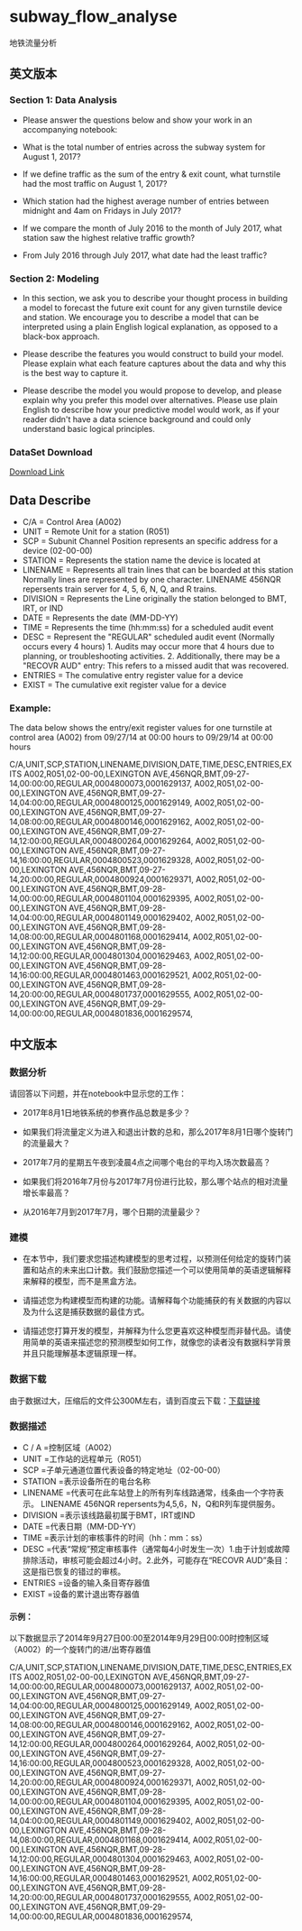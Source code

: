 # subway_flow_analyse
地铁流量分析

## 英文版本
### Section 1: Data Analysis
 * Please answer the questions below and show your work in an accompanying notebook:

 * What is the total number of entries across the subway system for August 1, 2017? 

 * If we define traffic as the sum of the entry & exit count, what turnstile had the most traffic on August 1, 2017? 

 * Which station had the highest average number of entries between midnight and 4am on Fridays in July 2017? 

 * If we compare the month of July 2016 to the month of July 2017, what station saw the highest relative traffic growth? 

 * From July 2016 through July 2017, what date had the least traffic? 

### Section 2: Modeling
 * In this section, we ask you to describe your thought process in building a model to forecast the future exit count for any  given turnstile device and station. We encourage you to describe a model that can be interpreted using a plain English logical explanation, as opposed to a black-box approach.

 * Please describe the features you would construct to build your model. Please explain what each feature captures about the data and why this is the best way to capture it. 

 * Please describe the model you would propose to develop, and please explain why you prefer this model over alternatives. Please use plain English to describe how your predictive model would work, as if your reader didn't have a data science background and could only understand basic logical principles. 
 
### DataSet Download
[Download Link](https://pan.baidu.com/s/117URQQDkfpPd15CpuS7LBA)

## Data Describe
* C/A      = Control Area (A002)
 * UNIT     = Remote Unit for a station (R051)
 * SCP      = Subunit Channel Position represents an specific address for a device (02-00-00)
 * STATION  = Represents the station name the device is located at
 * LINENAME = Represents all train lines that can be boarded at this station
           Normally lines are represented by one character.  LINENAME 456NQR repersents train server for 4, 5, 6, N, Q, and R trains.
 * DIVISION = Represents the Line originally the station belonged to BMT, IRT, or IND   
 * DATE     = Represents the date (MM-DD-YY)
 * TIME     = Represents the time (hh:mm:ss) for a scheduled audit event
 * DESC     = Represent the "REGULAR" scheduled audit event (Normally occurs every 4 hours)
           1. Audits may occur more that 4 hours due to planning, or troubleshooting activities. 
           2. Additionally, there may be a "RECOVR AUD" entry: This refers to a missed audit that was recovered. 
 * ENTRIES  = The comulative entry register value for a device
 * EXIST    = The cumulative exit register value for a device



### Example:
The data below shows the entry/exit register values for one turnstile at control area (A002) from 09/27/14 at 00:00 hours to 09/29/14 at 00:00 hours

C/A,UNIT,SCP,STATION,LINENAME,DIVISION,DATE,TIME,DESC,ENTRIES,EXITS
A002,R051,02-00-00,LEXINGTON AVE,456NQR,BMT,09-27-14,00:00:00,REGULAR,0004800073,0001629137,
A002,R051,02-00-00,LEXINGTON AVE,456NQR,BMT,09-27-14,04:00:00,REGULAR,0004800125,0001629149,
A002,R051,02-00-00,LEXINGTON AVE,456NQR,BMT,09-27-14,08:00:00,REGULAR,0004800146,0001629162,
A002,R051,02-00-00,LEXINGTON AVE,456NQR,BMT,09-27-14,12:00:00,REGULAR,0004800264,0001629264,
A002,R051,02-00-00,LEXINGTON AVE,456NQR,BMT,09-27-14,16:00:00,REGULAR,0004800523,0001629328,
A002,R051,02-00-00,LEXINGTON AVE,456NQR,BMT,09-27-14,20:00:00,REGULAR,0004800924,0001629371,
A002,R051,02-00-00,LEXINGTON AVE,456NQR,BMT,09-28-14,00:00:00,REGULAR,0004801104,0001629395,
A002,R051,02-00-00,LEXINGTON AVE,456NQR,BMT,09-28-14,04:00:00,REGULAR,0004801149,0001629402,
A002,R051,02-00-00,LEXINGTON AVE,456NQR,BMT,09-28-14,08:00:00,REGULAR,0004801168,0001629414,
A002,R051,02-00-00,LEXINGTON AVE,456NQR,BMT,09-28-14,12:00:00,REGULAR,0004801304,0001629463,
A002,R051,02-00-00,LEXINGTON AVE,456NQR,BMT,09-28-14,16:00:00,REGULAR,0004801463,0001629521,
A002,R051,02-00-00,LEXINGTON AVE,456NQR,BMT,09-28-14,20:00:00,REGULAR,0004801737,0001629555,
A002,R051,02-00-00,LEXINGTON AVE,456NQR,BMT,09-29-14,00:00:00,REGULAR,0004801836,0001629574,



## 中文版本
### 数据分析
请回答以下问题，并在notebook中显示您的工作：
 * 2017年8月1日地铁系统的参赛作品总数是多少？

 * 如果我们将流量定义为进入和退出计数的总和，那么2017年8月1日哪个旋转门的流量最大？

 * 2017年7月的星期五午夜到凌晨4点之间哪个电台的平均入场次数最高？

 * 如果我们将2016年7月份与2017年7月份进行比较，那么哪个站点的相对流量增长率最高？

 * 从2016年7月到2017年7月，哪个日期的流量最少？
 
 ### 建模
 * 在本节中，我们要求您描述构建模型的思考过程，以预测任何给定的旋转门装置和站点的未来出口计数。我们鼓励您描述一个可以使用简单的英语逻辑解释来解释的模型，而不是黑盒方法。

 * 请描述您为构建模型而构建的功能。请解释每个功能捕获的有关数据的内容以及为什么这是捕获数据的最佳方式。

 * 请描述您打算开发的模型，并解释为什么您更喜欢这种模型而非替代品。请使用简单的英语来描述您的预测模型如何工作，就像您的读者没有数据科学背景并且只能理解基本逻辑原理一样。

 
### 数据下载
由于数据过大，压缩后的文件公300M左右，请到百度云下载：[下载链接](https://pan.baidu.com/s/117URQQDkfpPd15CpuS7LBA)

### 数据描述
 * C / A =控制区域（A002）
 * UNIT =工作站的远程单元（R051）
 * SCP =子单元通道位置代表设备的特定地址（02-00-00）
 * STATION =表示设备所在的电台名称
 * LINENAME =代表可在此车站登上的所有列车线路通常，线条由一个字符表示。 LINENAME 456NQR repersents为4,5,6，N，Q和R列车提供服务。
 * DIVISION =表示该线路最初属于BMT，IRT或IND
 * DATE =代表日期（MM-DD-YY）
 * TIME =表示计划的审核事件的时间（hh：mm：ss）
 * DESC =代表“常规”预定审核事件（通常每4小时发生一次）1.由于计划或故障排除活动，审核可能会超过4小时。2.此外，可能存在“RECOVR AUD”条目：这是指已恢复的错过的审核。
 * ENTRIES =设备的输入条目寄存器值
 * EXIST =设备的累计退出寄存器值



#### 示例：
以下数据显示了2014年9月27日00:00至2014年9月29日00:00时控制区域（A002）的一个旋转门的进/出寄存器值

C/A,UNIT,SCP,STATION,LINENAME,DIVISION,DATE,TIME,DESC,ENTRIES,EXITS
A002,R051,02-00-00,LEXINGTON AVE,456NQR,BMT,09-27-14,00:00:00,REGULAR,0004800073,0001629137,
A002,R051,02-00-00,LEXINGTON AVE,456NQR,BMT,09-27-14,04:00:00,REGULAR,0004800125,0001629149,
A002,R051,02-00-00,LEXINGTON AVE,456NQR,BMT,09-27-14,08:00:00,REGULAR,0004800146,0001629162,
A002,R051,02-00-00,LEXINGTON AVE,456NQR,BMT,09-27-14,12:00:00,REGULAR,0004800264,0001629264,
A002,R051,02-00-00,LEXINGTON AVE,456NQR,BMT,09-27-14,16:00:00,REGULAR,0004800523,0001629328,
A002,R051,02-00-00,LEXINGTON AVE,456NQR,BMT,09-27-14,20:00:00,REGULAR,0004800924,0001629371,
A002,R051,02-00-00,LEXINGTON AVE,456NQR,BMT,09-28-14,00:00:00,REGULAR,0004801104,0001629395,
A002,R051,02-00-00,LEXINGTON AVE,456NQR,BMT,09-28-14,04:00:00,REGULAR,0004801149,0001629402,
A002,R051,02-00-00,LEXINGTON AVE,456NQR,BMT,09-28-14,08:00:00,REGULAR,0004801168,0001629414,
A002,R051,02-00-00,LEXINGTON AVE,456NQR,BMT,09-28-14,12:00:00,REGULAR,0004801304,0001629463,
A002,R051,02-00-00,LEXINGTON AVE,456NQR,BMT,09-28-14,16:00:00,REGULAR,0004801463,0001629521,
A002,R051,02-00-00,LEXINGTON AVE,456NQR,BMT,09-28-14,20:00:00,REGULAR,0004801737,0001629555,
A002,R051,02-00-00,LEXINGTON AVE,456NQR,BMT,09-29-14,00:00:00,REGULAR,0004801836,0001629574,
